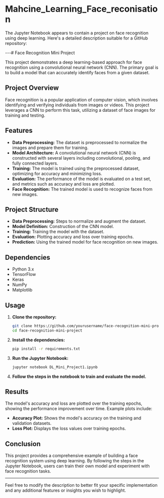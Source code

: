 # Mahcine_Learning_Face_reconisation

The Jupyter Notebook appears to contain a project on face recognition using deep learning. Here's a detailed description suitable for a GitHub repository:

---# Face Recognition Mini Project

This project demonstrates a deep learning-based approach for face recognition using a convolutional neural network (CNN). The primary goal is to build a model that can accurately identify faces from a given dataset.

## Project Overview

Face recognition is a popular application of computer vision, which involves identifying and verifying individuals from images or videos. This project leverages a CNN to perform this task, utilizing a dataset of face images for training and testing.

## Features

- **Data Preprocessing:** The dataset is preprocessed to normalize the images and prepare them for training.
- **Model Architecture:** A convolutional neural network (CNN) is constructed with several layers including convolutional, pooling, and fully connected layers.
- **Training:** The model is trained using the preprocessed dataset, optimizing for accuracy and minimizing loss.
- **Evaluation:** The performance of the model is evaluated on a test set, and metrics such as accuracy and loss are plotted.
- **Face Recognition:** The trained model is used to recognize faces from new images.

## Project Structure

- **Data Preprocessing:** Steps to normalize and augment the dataset.
- **Model Definition:** Construction of the CNN model.
- **Training:** Training the model with the dataset.
- **Evaluation:** Plotting accuracy and loss over training epochs.
- **Prediction:** Using the trained model for face recognition on new images.

## Dependencies

- Python 3.x
- TensorFlow
- Keras
- NumPy
- Matplotlib

## Usage

1. **Clone the repository:**
    ```bash
    git clone https://github.com/yourusername/face-recognition-mini-project.git
    cd face-recognition-mini-project
    ```

2. **Install the dependencies:**
    ```bash
    pip install -r requirements.txt
    ```

3. **Run the Jupyter Notebook:**
    ```bash
    jupyter notebook DL_Mini_Project1.ipynb
    ```

4. **Follow the steps in the notebook to train and evaluate the model.**

## Results

The model's accuracy and loss are plotted over the training epochs, showing the performance improvement over time. Example plots include:
- **Accuracy Plot:** Shows the model's accuracy on the training and validation datasets.
- **Loss Plot:** Displays the loss values over training epochs.

## Conclusion

This project provides a comprehensive example of building a face recognition system using deep learning. By following the steps in the Jupyter Notebook, users can train their own model and experiment with face recognition tasks.

---

Feel free to modify the description to better fit your specific implementation and any additional features or insights you wish to highlight.
